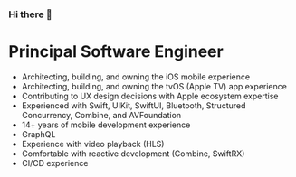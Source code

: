 ### Hi there 👋

# Principal Software Engineer
- Architecting, building, and owning the iOS mobile experience
- Architecting, building, and owning the tvOS (Apple TV) app experience
- Contributing to UX design decisions with Apple ecosystem expertise
- Experienced with Swift, UIKit, SwiftUI, Bluetooth, Structured Concurrency, Combine, and AVFoundation
- 14+ years of mobile development experience
- GraphQL
- Experience with video playback (HLS)
- Comfortable with reactive development (Combine, SwiftRX)
- CI/CD experience

<!--
**wmalloc/wmalloc** is a ✨ _special_ ✨ repository because its `README.md` (this file) appears on your GitHub profile.

Here are some ideas to get you started:

- 🔭 I’m currently working on ...
- 🌱 I’m currently learning ...
- 👯 I’m looking to collaborate on ...
- 🤔 I’m looking for help with ...
- 💬 Ask me about ...
- 📫 How to reach me: ...
- 😄 Pronouns: ...
- ⚡ Fun fact: ...
-->
